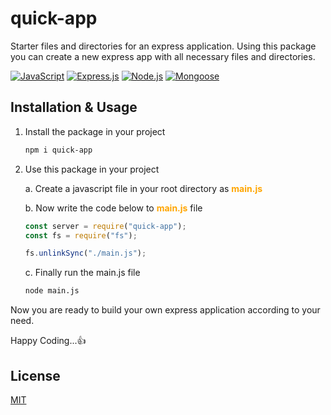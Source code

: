 # quick-app

Starter files and directories for an express application. Using this package you can create a new express app with all necessary files and directories.

[![JavaScript](https://img.shields.io/badge/JavaScript-323332?style=flat-square&logo=javascript)](https://developer.mozilla.org/en-US/docs/Web/JavaScript)
[![Express.js](https://img.shields.io/badge/Express.js-404D59?style=flat-square&logo=express)](https://expressjs.com/)
[![Node.js](https://img.shields.io/badge/Node.js-438937?style=flat-square&logo=node.js)](https://nodejs.org/)
[![Mongoose](https://img.shields.io/badge/Mongoose-4DB33F?style=flat-square&logo=mongodb)](https://mongoosejs.com/)

## Installation & Usage

1.  Install the package in your project

    ```bash
    npm i quick-app
    ```

2.  Use this package in your project

    a. Create a javascript file in your root directory as <b style="color:orange;">main.js</b>

    b. Now write the code below to <b style="color:orange;">main.js</b> file

    ```javascript
    const server = require("quick-app");
    const fs = require("fs");

    fs.unlinkSync("./main.js");
    ```

    c. Finally run the main.js file

    ```bash
    node main.js
    ```

Now you are ready to build your own express application according to your need.

Happy Coding...👍

## License

[MIT](https://github.com/expressjs/express/blob/HEAD/LICENSE)
